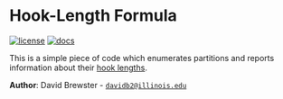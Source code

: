 # Hook-Length Formula

[![license](https://img.shields.io/badge/license-MIT-green)](LICENSE)
[![docs](https://img.shields.io/badge/docs-yes-brightgreen)](docs/README.md)

This is a simple piece of code which enumerates partitions and reports information
about their [hook lengths](https://en.wikipedia.org/wiki/Hook_length_formula).

**Author**: David Brewster - [`davidb2@illinois.edu`](mailto:davidb2@illinois.edu)
